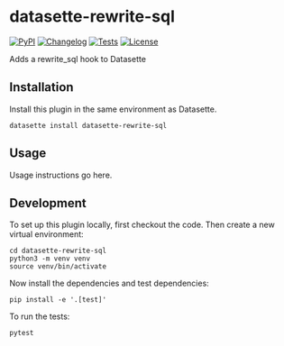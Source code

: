 # datasette-rewrite-sql

[![PyPI](https://img.shields.io/pypi/v/datasette-rewrite-sql.svg)](https://pypi.org/project/datasette-rewrite-sql/)
[![Changelog](https://img.shields.io/github/v/release/cldellow/datasette-rewrite-sql?include_prereleases&label=changelog)](https://github.com/cldellow/datasette-rewrite-sql/releases)
[![Tests](https://github.com/cldellow/datasette-rewrite-sql/workflows/Test/badge.svg)](https://github.com/cldellow/datasette-rewrite-sql/actions?query=workflow%3ATest)
[![License](https://img.shields.io/badge/license-Apache%202.0-blue.svg)](https://github.com/cldellow/datasette-rewrite-sql/blob/main/LICENSE)

Adds a rewrite_sql hook to Datasette

## Installation

Install this plugin in the same environment as Datasette.

    datasette install datasette-rewrite-sql

## Usage

Usage instructions go here.

## Development

To set up this plugin locally, first checkout the code. Then create a new virtual environment:

    cd datasette-rewrite-sql
    python3 -m venv venv
    source venv/bin/activate

Now install the dependencies and test dependencies:

    pip install -e '.[test]'

To run the tests:

    pytest
